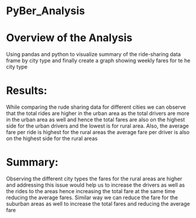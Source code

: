 # PyBer_Analysis
# Overview of the Analysis
Using pandas and python to visualize summary of the ride-sharing data frame by city type and finally create a graph showing weekly fares for te
he city type

# Results:
While comparing the rude sharing data for different cities we can observe that the total rides are higher in the urban area as the total drivers are more in the urban area as well and hence the total fares are also on the highest side for the urban drivers and the lowest is for rural area. Also, the average fare per ride is highest for the rural areas the average fare per driver is also on the highest side for the rural areas



# Summary:

Observing the different city types the fares for the rural areas are higher and addressing this issue would help us to increase the drivers as well as the rides to the areas hence increasing the total fare at the same time reducing the average fares. Similar way we can reduce the fare for the suburban areas as well to increase the total fares and reducing the average fare
